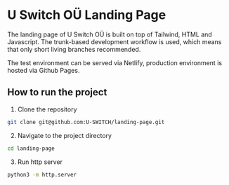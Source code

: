 # U Switch OÜ Landing Page

The landing page of U Switch OÜ is built on top of Tailwind, HTML and Javascript. The trunk-based development workflow is used, which means that only short living branches recommended.

The test environment can be served via Netlify, production environment is hosted via Github Pages.

## How to run the project

1. Clone the repository

```bash
git clone git@github.com:U-SWITCH/landing-page.git
```

2. Navigate to the project directory

```bash
cd landing-page
```

3. Run http server

```bash
python3 -m http.server
```